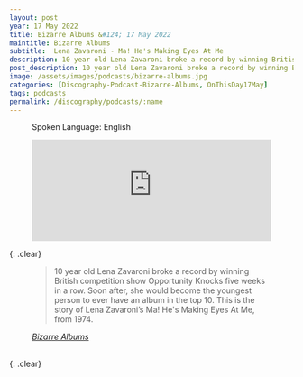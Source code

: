 ```yaml
---
layout: post
year: 17 May 2022
title: Bizarre Albums &#124; 17 May 2022
maintitle: Bizarre Albums
subtitle:  Lena Zavaroni - Ma! He's Making Eyes At Me
description: 10 year old Lena Zavaroni broke a record by winning British competition show Opportunity Knocks five weeks in a row. Soon after, she would become the youngest person to ever have an album in the top 10. This is the story of Lena Zavaroni’s Ma! He's Making Eyes At Me, from 1974.
post_description: 10 year old Lena Zavaroni broke a record by winning British competition show Opportunity Knocks five weeks in a row. Soon after, she would become the youngest person to ever have an album in the top 10. This is the story of Lena Zavaroni’s Ma! He's Making Eyes At Me, from 1974.
image: /assets/images/podcasts/bizarre-albums.jpg
categories: [Discography-Podcast-Bizarre-Albums, OnThisDay17May]
tags: podcasts
permalink: /discography/podcasts/:name
---
```


<figure class="fig3">
<p>Spoken Language: English</p>
<iframe src="https://www.listennotes.com/podcasts/bizarre-albums/lena-zavaroni-ma-hes-making-6j0HJMFRQkO/embed/" height="180px" width="100%" style="width: 1px; min-width: 100%;" frameborder="0" scrolling="no" loading="lazy"></iframe>
</figure>

{: .clear}

<figure class="fig3">
<blockquote>10 year old Lena Zavaroni broke a record by winning British competition show Opportunity Knocks five weeks in a row. Soon after, she would become the youngest person to ever have an album in the top 10. This is the story of Lena Zavaroni’s Ma! He's Making Eyes At Me, from 1974.</blockquote>
<cite><a class="external-link" href="https://anchor.fm/bizarrealbums/episodes/Lena-Zavaroni---Ma--Hes-Making-Eyes-At-Me-e1ikehp">Bizarre Albums</a></cite>
</figure>

<br />{: .clear}

